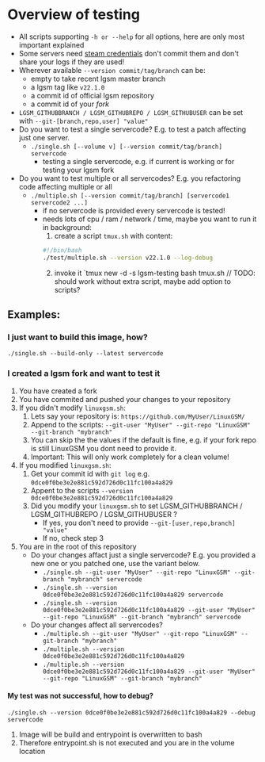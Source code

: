 # Overview of testing

- All scripts supporting `-h or --help` for all options, here are only most important explained
- Some servers need [steam credentials](steam_test_credentials) don't commit them and don't share your logs if they are used!
- Wherever available `--version commit/tag/branch` can be:
    - empty to take recent lgsm master branch
    - a lgsm tag like `v22.1.0`
    - a commit id of official lgsm repository
    - a commit id of your _fork_
- `LGSM_GITHUBBRANCH / LGSM_GITHUBREPO / LGSM_GITHUBUSER` can be set with `--git-[branch,repo,user] "value"`
- Do you want to test a single servercode? E.g. to test a patch affecting just one server.
    - `./single.sh [--volume v] [--version commit/tag/branch] servercode`
        - testing a single servercode, e.g. if current is working or for testing your lgsm fork
- Do you want to test multiple or all servercodes? E.g. you refactoring code affecting multiple or all
    - `./multiple.sh [--version commit/tag/branch] [servercode1 servercode2 ...]`
        - if no servercode is provided every servercode is tested!
        - needs lots of cpu / ram / network / time, maybe you want to run it in background: 
            1. create a script `tmux.sh` with content:
            ```bash
            #!/bin/bash
            ./test/multiple.sh --version v22.1.0 --log-debug
            ```
            2. invoke it `tmux new -d -s lgsm-testing bash tmux.sh // TODO: should work without extra script, maybe add option to scripts?
            

## Examples:

### I just want to build this image, how?

`./single.sh --build-only --latest servercode`

### I created a lgsm fork and want to test it

1. You have created a fork
2. You have commited and pushed your changes to your repository
3. If you didn't modify `linuxgsm.sh`:
    1. Lets say your repository is: `https://github.com/MyUser/LinuxGSM/`
    2. Append to the scripts: `--git-user "MyUser" --git-repo "LinuxGSM" --git-branch "mybranch"`
    4. You can skip the the values if the default is fine, e.g. if your fork repo is still LinuxGSM you dont need to provide it.
    3. Important: This will only work completely for a clean volume!
4. If you modified `linuxgsm.sh`:
    1. Get your commit id with `git log` e.g. `0dce0f0be3e2e881c592d726d0c11fc100a4a829`
    2. Appent to the scripts `--version 0dce0f0be3e2e881c592d726d0c11fc100a4a829`
    3. Did you modify your `linuxgsm.sh` to set LGSM_GITHUBBRANCH / LGSM_GITHUBREPO / LGSM_GITHUBUSER ?
        - If yes, you don't need to provide `--git-[user,repo,branch] "value"`
        - If no, check step 3
5. You are in the root of this repository
    - Do your changes affact just a single servercode? E.g. you provided a new one or you patched one, use the variant below.
        - `./single.sh --git-user "MyUser" --git-repo "LinuxGSM" --git-branch "mybranch" servercode`
        - `./single.sh --version 0dce0f0be3e2e881c592d726d0c11fc100a4a829 servercode`
        - `./single.sh --version 0dce0f0be3e2e881c592d726d0c11fc100a4a829 --git-user "MyUser" --git-repo "LinuxGSM" --git-branch "mybranch" servercode`
    - Do your changes affect all servercodes?
        - `./multiple.sh --git-user "MyUser" --git-repo "LinuxGSM" --git-branch "mybranch"`
        - `./multiple.sh --version 0dce0f0be3e2e881c592d726d0c11fc100a4a829`
        - `./multiple.sh --version 0dce0f0be3e2e881c592d726d0c11fc100a4a829 --git-user "MyUser" --git-repo "LinuxGSM" --git-branch "mybranch"`

#### My test was not successful, how to debug?

`./single.sh --version 0dce0f0be3e2e881c592d726d0c11fc100a4a829 --debug servercode`
1. Image will be build and entrypoint is overwritten to bash
2. Therefore entrypoint.sh is not executed and you are in the volume location
